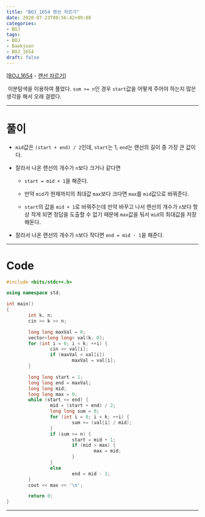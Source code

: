 ```yaml
---
title: "BOJ_1654 랜선 자르기"
date: 2020-07-23T00:56:42+09:00
categories: 
- BOJ
tags:
- BOJ
- Baekjoon
- BOJ_1654
draft: false
---
```


[[BOJ_1654](https://www.acmicpc.net/problem/1654) - [랜선 자르기](https://www.acmicpc.net/problem/1654)]

&nbsp;이분탐색을 이용하여 풀었다. `sum >= n`인 경우 `start`값을 어떻게 주어야 하는지 많은 생각을 해서 오래 걸렸다.

<hr>

# 풀이

- `mid`값은 `(start + end) / 2`인데, `start`는 1, `end`는 랜선의 길이 중 가장 큰 값이다.

- 잘라서 나온 랜선의 개수가 `n`보다 크거나 같다면 

  - `start = mid + 1`을 해준다.

  - 만약 `mid`가 현재까지의 최대값 `max`보다 크다면 `max`를 `mid`값으로 바꿔준다.

  - `start`의 값을 `mid + 1`로 바꿔주는데 만약 바꾸고 나서 랜선의 개수가 `n`보다 항상 작게 되면 정답을 도출할 수 없기 때문에 `max`값을 둬서 `mid`의 최대값을 저장해둔다.

- 잘라서 나온 랜선의 개수가 `n`보다 작다면 `end = mid - 1`을 해준다.


<hr>

# Code

```C++
#include <bits/stdc++.h>

using namespace std;

int main()
{
        int k, n;
        cin >> k >> n;

        long long maxVal = 0;
        vector<long long> val(k, 0);
        for (int i = 0; i < k; ++i) {
                cin >> val[i];
                if (maxVal < val[i])
                        maxVal = val[i];
        }

        long long start = 1;
        long long end = maxVal;
        long long mid;
        long long max = 0;
        while (start <= end) {
                mid = (start + end) / 2;
                long long sum = 0;
                for (int i = 0; i < k; ++i) {
                        sum += (val[i] / mid);
                }
                if (sum >= n) {
                        start = mid + 1;
                        if (mid > max) {
                                max = mid;
                        }
                }
                else
                        end = mid - 1;
        }
        cout << max << '\n';

        return 0;
}
```

<hr>
